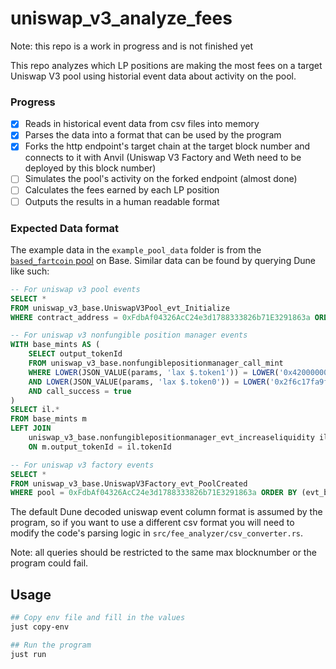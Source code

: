 # uniswap_v3_analyze_fees

Note: this repo is a work in progress and is not finished yet

This repo analyzes which LP positions are making the most fees on a target Uniswap V3 pool using historial event data about activity on the pool.

### Progress
- [x] Reads in historical event data from csv files into memory
- [x] Parses the data into a format that can be used by the program
- [x] Forks the http endpoint's target chain at the target block number and connects to it with Anvil (Uniswap V3 Factory and Weth need to be deployed by this block number)
- [ ] Simulates the pool's activity on the forked endpoint (almost done)
- [ ] Calculates the fees earned by each LP position
- [ ] Outputs the results in a human readable format

### Expected Data format
The example data in the `example_pool_data` folder is from the [`based_fartcoin` pool](https://basescan.org/token/0x2f6c17fa9f9bc3600346ab4e48c0701e1d5962ae?a=0xfdbaf04326acc24e3d1788333826b71e3291863a) on Base. Similar data can be found by querying Dune like such:

```sql
-- For uniswap v3 pool events
SELECT *
FROM uniswap_v3_base.UniswapV3Pool_evt_Initialize
WHERE contract_address = 0xFdbAf04326AcC24e3d1788333826b71E3291863a ORDER BY (evt_block_number, evt_index);

-- For uniswap v3 nonfungible position manager events
WITH base_mints AS (
    SELECT output_tokenId
    FROM uniswap_v3_base.nonfungiblepositionmanager_call_mint 
    WHERE LOWER(JSON_VALUE(params, 'lax $.token1')) = LOWER('0x4200000000000000000000000000000000000006') 
    AND LOWER(JSON_VALUE(params, 'lax $.token0')) = LOWER('0x2f6c17fa9f9bC3600346ab4e48C0701e1d5962AE')
    AND call_success = true
)
SELECT il.*
FROM base_mints m
LEFT JOIN 
    uniswap_v3_base.nonfungiblepositionmanager_evt_increaseliquidity il 
    ON m.output_tokenId = il.tokenId

-- For uniswap v3 factory events
SELECT *
FROM uniswap_v3_base.UniswapV3Factory_evt_PoolCreated
WHERE pool = 0xFdbAf04326AcC24e3d1788333826b71E3291863a ORDER BY (evt_block_number, evt_index);
```
The default Dune decoded uniswap event column format is assumed by the program, so if you want to use a different csv format you will need to modify the code's parsing logic in `src/fee_analyzer/csv_converter.rs`.

Note: all queries should be restricted to the same max blocknumber or the program could fail. 

## Usage

```bash
## Copy env file and fill in the values
just copy-env 

## Run the program
just run
```
